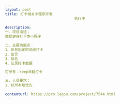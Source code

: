 ```yaml
---                
layout: post       
title: 打卡相关小程序开发
                                执行中
           
description: 
一、项目描述：
微信健身打卡类小程序

二、主要功能点：
1、每日固定时间段打卡
2、留言
3、排名
4、记录打卡数据

可参考：keep早起打卡

三、人员要求：
1、杭州本地优先
     
contenturl: https://pro.lagou.com/project/7544.html      
---                 
```

